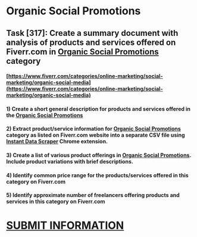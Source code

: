 # Organic Social Promotions
## Task [317]: Create a summary document with analysis of products and services offered on Fiverr.com in [Organic Social Promotions](https://www.fiverr.com/categories/online-marketing/social-marketing/organic-social-media) category
#### [https://www.fiverr.com/categories/online-marketing/social-marketing/organic-social-media](https://www.fiverr.com/categories/online-marketing/social-marketing/organic-social-media)
#### 1) Create a short general description for products and services offered in the [Organic Social Promotions](https://www.fiverr.com/categories/online-marketing/social-marketing/organic-social-media)
#### 2) Extract product/service information for [Organic Social Promotions](https://www.fiverr.com/categories/online-marketing/social-marketing/organic-social-media) category as listed on Fiverr.com website into a separate CSV file using [Instant Data Scraper](https://chrome.google.com/webstore/detail/instant-data-scraper/ofaokhiedipichpaobibbnahnkdoiiah) Chrome extension.
#### 3) Create a list of various product offerings in [Organic Social Promotions](https://www.fiverr.com/categories/online-marketing/social-marketing/organic-social-media). Include product variations with brief descriptions.
#### 4) Identify common price range for the products/services offered in this category on Fiverr.com
#### 5) Identify approximate number of freelancers offering products and services in this category on Fiverr.com

# [SUBMIT INFORMATION](https://forms.office.com/r/8AEKjkLxKG)

